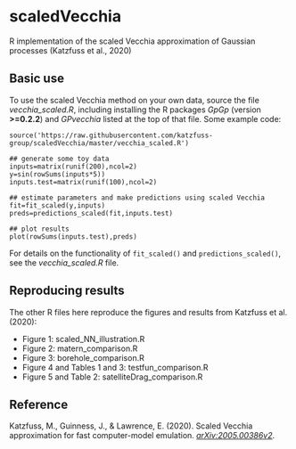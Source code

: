 # scaledVecchia
R implementation of the scaled Vecchia approximation of Gaussian processes (Katzfuss et al., 2020)

## Basic use
To use the scaled Vecchia method on your own data, source the file *vecchia_scaled.R*, including installing the R packages *GpGp* (version **>=0.2.2**) and *GPvecchia* listed at the top of that file. Some example code:

```{r}
source('https://raw.githubusercontent.com/katzfuss-group/scaledVecchia/master/vecchia_scaled.R')

## generate some toy data
inputs=matrix(runif(200),ncol=2)
y=sin(rowSums(inputs*5))
inputs.test=matrix(runif(100),ncol=2)

## estimate parameters and make predictions using scaled Vecchia
fit=fit_scaled(y,inputs)
preds=predictions_scaled(fit,inputs.test)

## plot results
plot(rowSums(inputs.test),preds)
```
For details on the functionality of `fit_scaled()` and `predictions_scaled()`, see the *vecchia_scaled.R* file.

## Reproducing results
The other R files here reproduce the figures and results from Katzfuss et al. (2020):
- Figure 1: scaled_NN_illustration.R
- Figure 2: matern_comparison.R
- Figure 3: borehole_comparison.R
- Figure 4 and Tables 1 and 3: testfun_comparison.R
- Figure 5 and Table 2: satelliteDrag_comparison.R

## Reference
Katzfuss, M., Guinness, J., & Lawrence, E. (2020). Scaled Vecchia approximation for fast computer-model emulation. [*arXiv:2005.00386v2*](https://arxiv.org/abs/2005.00386).
